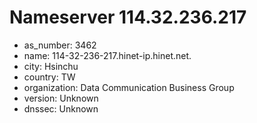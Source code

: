 # Nameserver 114.32.236.217

* as_number: 3462
* name: 114-32-236-217.hinet-ip.hinet.net.
* city: Hsinchu
* country: TW
* organization: Data Communication Business Group
* version: Unknown
* dnssec: Unknown
